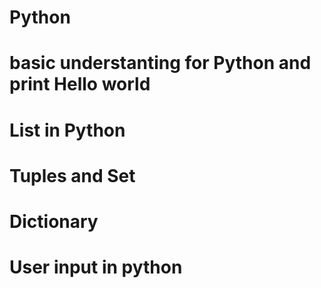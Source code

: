 # Python
# basic understanting for Python and print Hello world 
# List in Python
# Tuples and Set
# Dictionary
# User input in python
